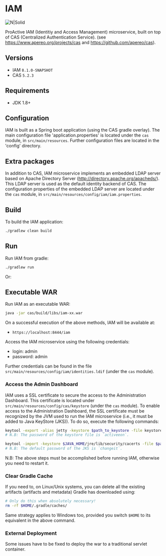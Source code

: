 IAM
============================
![N|Solid](https://try.activeeon.com/assets/image/proactive-arrow-150.png)

ProActive IAM (Identitiy and Access Management) microservice, built on top of CAS (Centralized Authentication Service).
(see https://www.apereo.org/projects/cas and https://github.com/apereo/cas).

## Versions
* IAM `8.1.0-SNAPSHOT`
* CAS `5.2.3`

## Requirements

* JDK 1.8+

## Configuration

IAM is built as a Spring boot application (using the CAS gradle overlay). The main configuration file 'application.properties' is located under the `cas` module, in `src/main/resources`. Further configuration files are located in the 'config' directory.

## Extra packages

In addition to CAS, IAM microservice implements an embedded LDAP server based on Apache Directory Server (http://directory.apache.org/apacheds/). This LDAP server is used as the default identity backend of CAS. The configuration properties of the embedded LDAP server are located under the `cas` module, in `src/main/resources/config/iam/iam.properties`.

## Build
To build the IAM application:
```bash
./gradlew clean build
```

## Run
Run IAM from gradle:
```bash
./gradlew run
```
Or:
## Executable WAR
Run IAM as an executable WAR:

```bash
java -jar cas/build/libs/iam-xx.war
```
On a successful execution of the above methods, IAM will be available at:

* `https://localhost:8444/iam`

Access the IAM microservice using the following credentials:
- login: admin
- password: admin

Further credentials can be found in the file `src/main/resources/config/iam/identities.ldif` (under the `cas` module).


### Access the Admin Dashboard
IAM uses a SSL certificate to secure the access to the Administration Dashboard. This certificate is located under `src/main/resources/config/cas/keystore` (under the `cas` module).
To enable access to the Administration Dashboard, the SSL certificate must be recognized by the JVM used to run the IAM microservice (i.e., it must be added to Java KeyStore (JKS)). To do so, execute the following commands:
```bash
keytool -export -alias jetty -keystore $path_to_keystore -file keystore.crt
# N.B: The password of the keystore file is `activeeon`.
```
```bash
keytool -import -keystore $JAVA_HOME/jre/lib/security/cacerts -file $path_to_keystore.crt
# N.B: The default password of the JKS is `changeit`.
```
N.B: The above steps must be accomplished before running IAM, otherwise you need to restart it.

### Clear Gradle Cache
If you need to, on Linux/Unix systems, you can delete all the existing artifacts (artifacts and metadata)
Gradle has downloaded using:
```bash
# Only do this when absolutely necessary!
rm -rf $HOME/.gradle/caches/
```
Same strategy applies to Windows too, provided you switch `$HOME` to its equivalent in the above command.

### External Deployment
Some issues have to be fixed to deploy the war to a traditional servlet container.
